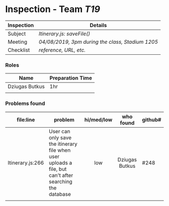 # Inspection - Team *T19* 
 
| Inspection | Details |
| ----- | ----- |
| Subject | *Itinerary.js: saveFile()* |
| Meeting | *04/08/2019, 3pm during the class, Stadium 1205* |
| Checklist | *reference, URL, etc.* |

### Roles

| Name | Preparation Time |
| ---- | ---- |
| Dziugas Butkus | 1hr |
|  |  |

### Problems found

| file:line | problem | hi/med/low | who found | github#  |
| --- | --- | :---: | :---: | --- |
| Itinerary.js:266 | User can only save the itinerary file when user uploads a file, but can't after searching the database | low | Dziugas Butkus | #248 |
|  | | | | |
 